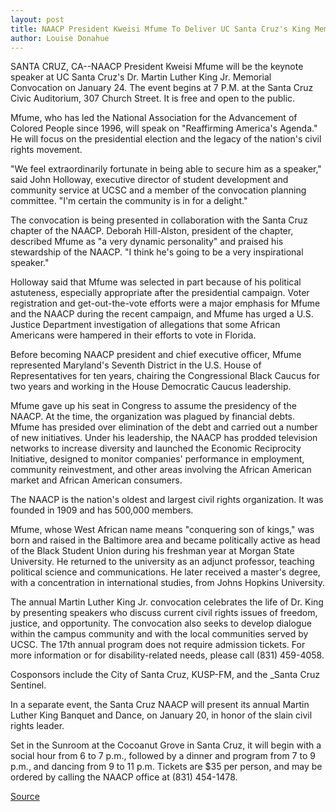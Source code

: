 ```yaml
---
layout: post
title: NAACP President Kweisi Mfume To Deliver UC Santa Cruz's King Memorial Convocation Address
author: Louise Donahue
---
```


SANTA CRUZ, CA--NAACP President Kweisi Mfume will be the keynote speaker at UC Santa Cruz's Dr. Martin Luther King Jr. Memorial Convocation on January 24. The event begins at 7 P.M. at the Santa Cruz Civic Auditorium, 307 Church Street. It is free and open to the public.

Mfume, who has led the National Association for the Advancement of Colored People since 1996, will speak on "Reaffirming America's Agenda." He will focus on the presidential election and the legacy of the nation's civil rights movement.

"We feel extraordinarily fortunate in being able to secure him as a speaker," said John Holloway, executive director of student development and community service at UCSC and a member of the convocation planning committee. "I'm certain the community is in for a delight."

The convocation is being presented in collaboration with the Santa Cruz chapter of the NAACP. Deborah Hill-Alston, president of the chapter, described Mfume as "a very dynamic personality" and praised his stewardship of the NAACP. "I think he's going to be a very inspirational speaker."

Holloway said that Mfume was selected in part because of his political astuteness, especially appropriate after the presidential campaign. Voter registration and get-out-the-vote efforts were a major emphasis for Mfume and the NAACP during the recent campaign, and Mfume has urged a U.S. Justice Department investigation of allegations that some African Americans were hampered in their efforts to vote in Florida.

Before becoming NAACP president and chief executive officer, Mfume represented Maryland's Seventh District in the U.S. House of Representatives for ten years, chairing the Congressional Black Caucus for two years and working in the House Democratic Caucus leadership.

Mfume gave up his seat in Congress to assume the presidency of the NAACP. At the time, the organization was plagued by financial debts. Mfume has presided over elimination of the debt and carried out a number of new initiatives. Under his leadership, the NAACP has prodded television networks to increase diversity and launched the Economic Reciprocity Initiative, designed to monitor companies' performance in employment, community reinvestment, and other areas involving the African American market and African American consumers.

The NAACP is the nation's oldest and largest civil rights organization. It was founded in 1909 and has 500,000 members.

Mfume, whose West African name means "conquering son of kings," was born and raised in the Baltimore area and became politically active as head of the Black Student Union during his freshman year at Morgan State University. He returned to the university as an adjunct professor, teaching political science and communications. He later received a master's degree, with a concentration in international studies, from Johns Hopkins University.

The annual Martin Luther King Jr. convocation celebrates the life of Dr. King by presenting speakers who discuss current civil rights issues of freedom, justice, and opportunity. The convocation also seeks to develop dialogue within the campus community and with the local communities served by UCSC. The 17th annual program does not require admission tickets. For more information or for disability-related needs, please call (831) 459-4058.

Cosponsors include the City of Santa Cruz, KUSP-FM, and the _Santa Cruz Sentinel.  

In a separate event, the Santa Cruz NAACP will present its annual Martin Luther King Banquet and Dance, on January 20, in honor of the slain civil rights leader.

Set in the Sunroom at the Cocoanut Grove in Santa Cruz, it will begin with a social hour from 6 to 7 p.m., followed by a dinner and program from 7 to 9 p.m., and dancing from 9 to 11 p.m. Tickets are $35 per person, and may be ordered by calling the NAACP office at (831) 454-1478.

[Source](http://www1.ucsc.edu/news_events/press_releases/archive/00-01/11-00/mlk.html "Permalink to NAACP President to deliver King address")
